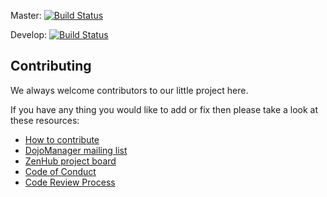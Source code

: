 Master: [![Build Status](https://travis-ci.org/i-am-dev/DojoManager.svg?branch=master)](https://travis-ci.org/i-am-dev/DojoManager)

Develop: [![Build Status](https://travis-ci.org/i-am-dev/DojoManager.svg?branch=develop)](https://travis-ci.org/i-am-dev/DojoManager)

## Contributing
We always welcome contributors to our little project here.

If you have any thing you would like to add or fix then please take a look at these resources:
* [How to contribute](https://github.com/Buzzcube/DojoManager/blob/master/CONTRIBUTING.md)
* [DojoManager mailing list](https://groups.google.com/forum/#!forum/dojomanager)
* [ZenHub project board](https://github.com/Buzzcube/DojoManager#boards?repos=91454773)
* [Code of Conduct](https://github.com/Buzzcube/DojoManager/blob/master/CODEOFCONDUCT.md)
* [Code Review Process](https://github.com/Buzzcube/DojoManager/blob/master/CODEREVIEW.md)

